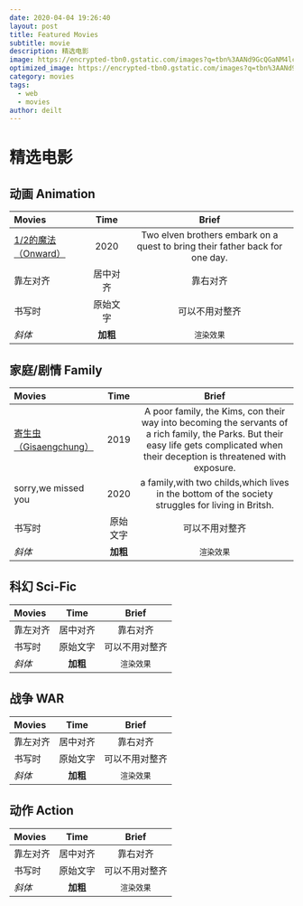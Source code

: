 ```yaml
---
date: 2020-04-04 19:26:40
layout: post
title: Featured Movies
subtitle: movie 
description: 精选电影
image: https://encrypted-tbn0.gstatic.com/images?q=tbn%3AANd9GcQGaNM4lcl9zbGZqWAvcfyp4-dvgEknlgR8rWOQ7Amqm5Ve5x4u&usqp=CAU
optimized_image: https://encrypted-tbn0.gstatic.com/images?q=tbn%3AANd9GcQGaNM4lcl9zbGZqWAvcfyp4-dvgEknlgR8rWOQ7Amqm5Ve5x4u&usqp=CAU
category: movies
tags:
  - web
  - movies
author: deilt
---
```


# 精选电影

## 动画 Animation
| Movies       | Time     | Brief              |
| :-------------  |  :---------:| :------:|
| [1/2的魔法（Onward）](https://www.imdb.com/title/tt7146812/?ref_=hm_fanfav_tt_17_pd_fp1) | 2020 | Two elven brothers embark on a quest to bring their father back for one day. |
| 靠左对齐   | 居中对齐  | 靠右对齐     |
| 书写时      | 原始文字     |  可以不用对整齐 |
*斜体*      | **加粗**     | `渲染效果`



## 家庭/剧情 Family


| Movies       | Time           | Brief |
|:-------------  |  :---------:| :----:|
| [寄生虫（Gisaengchung）](https://www.imdb.com/title/tt6751668/?ref_=hm_fanfav_tt_2_pd_fp1)   | 2019  |  A poor family, the Kims, con their way into becoming the servants of a rich family, the Parks. But their easy life gets complicated when their deception is threatened with exposure.     |
| sorry,we missed you | 2020 | a family,with two childs,which lives in the bottom of the society struggles for living in Britsh. |
| 书写时      | 原始文字     |  可以不用对整齐 |
*斜体*      | **加粗**     | `渲染效果`



## 科幻 Sci-Fic
| Movies       | Time     | Brief              |
| :-------------  |  :---------:| :------:|
| 靠左对齐   | 居中对齐  | 靠右对齐     |
| 书写时      | 原始文字     |  可以不用对整齐 |
*斜体*      | **加粗**     | `渲染效果`





## 战争 WAR
| Movies       | Time     | Brief              |
| :-------------  |  :---------:| :------:|
| 靠左对齐   | 居中对齐  | 靠右对齐     |
| 书写时      | 原始文字     |  可以不用对整齐 |
*斜体*      | **加粗**     | `渲染效果`




## 动作 Action
| Movies       | Time     | Brief              |
| :-------------  |  :---------:| :------:|
| 靠左对齐   | 居中对齐  | 靠右对齐     |
| 书写时      | 原始文字     |  可以不用对整齐 |
*斜体*      | **加粗**     | `渲染效果`
